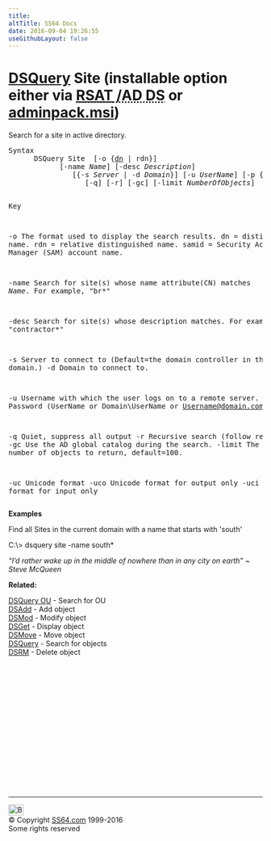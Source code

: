 ```yaml
---
title:
altTitle: SS64 Docs
date: 2016-09-04 19:26:55
useGithubLayout: false
---
```

<!-- #BeginLibraryItem "/Library/head_nt.lbi" --><!-- #EndLibraryItem --><h1><a href="dsquery.html">DSQuery</a> Site    (installable option either via <abbr title="Remote Server Administrative Tools / Active Directory Domain Services"><a href="../links/windows.html">RSAT</a> /AD DS</abbr> or <a href="../links/windows.html">adminpack.msi</a>)</h1>
<p>Search for  a site in active directory.</p>
<pre>Syntax
      DSQuery Site  [-o {<u>dn</u> | rdn}]  
            [-name <i>Name</i>] [-desc <i>Description</i>] 
               [{-s <i>Server</i> | -d <i>Domain</i>}] [-u <i>UserName</i>] [-p {<i>Password</i> | *}]
                  [-q] [-r] [-gc] [-limit <i>NumberOfObjects</i>]  [{-uc | -uco | -uci}]

Key

   -o       The format used to display the search results.
              dn = distinguished name. 
              rdn = relative distinguished name.
              samid = Security Accounts Manager (SAM) account name.

   -name    Search for site(s) whose name attribute(CN) matches <i>Name</i>.
            For example, "br*"

   -desc    Search for site(s) whose description matches. For example, "contractor*"

   -s       Server to connect to (Default=the domain controller in the logon domain.)
   -d       Domain to connect to.

   -u       Username with which the user logs on to a remote server. 
   -p       Password     (UserName or Domain\UserName or Username@domain.com)

   -q       Quiet, suppress all output
   -r       Recursive search (follow referrals)
   -gc      Use the AD global catalog during the search.
   -limit   The maximum number of objects to return, default=100.

   -uc      Unicode format
   -uco     Unicode format for output only
   -uci     Unicode format for input only</pre>
<p><b>Examples</b></p>
<p>Find all Sites in the current domain with a name that starts with 'south'</p>
<p class="code">C:\&gt; dsquery site  -name south*</p>
<p class="quote"><i>“I’d rather wake up in the middle of nowhere than in any city on earth” ~  Steve McQueen</i></p>
<p><b>Related:</b></p>
<p><a href="dsquery-ou.html">DSQuery OU</a> - Search for OU <br>
<a href="dsadd.html">DSAdd</a> - Add object<br>
<a href="dsmod.html">DSMod</a> - Modify object<br>
<a href="dsget.html">DSGet</a> - Display object <br>
<a href="dsmove.html">DSMove</a> - Move object<br>
<a href="dsquery.html">DSQuery</a> - Search for objects <br>
<a href="dsrm.html">DSRM</a> - Delete object</p><!-- #BeginLibraryItem "/Library/foot_nt.lbi" --><p>
<!-- windows300 -->
<ins class="adsbygoogle" style="display:inline-block;width:300px;height:250px" data-ad-client="ca-pub-6140977852749469" data-ad-slot="7649547908"></ins>
<script>
(adsbygoogle = window.adsbygoogle || []).push({});
</script></p>
<hr>
<div id="bl" class="footer"><a href="dsquery-site.html#"><img src="../images/top.png" width="30" height="22" alt="Back to the Top"></a></div>
<div id="br" class="footer, tagline">© Copyright <a href="../index.html">SS64.com</a> 1999-2016<br>
Some rights reserved</div><!-- #EndLibraryItem -->

